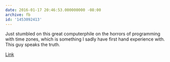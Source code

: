 ```yaml
---
date: 2016-01-17 20:46:53.000000000 -08:00
archive: fb
id: '1453092413'
---
```


Just stumbled on this great computerphile on the horrors of programming with time zones, which is something I sadly have first hand experience with. This guy speaks the truth. 

[Link](http://youtu.be/-5wpm-gesOY)

